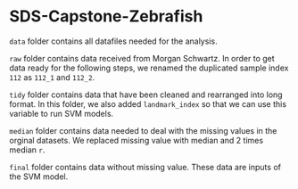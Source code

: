 # SDS-Capstone-Zebrafish

`data` folder contains all datafiles needed for the analysis.

`raw` folder contains data received from Morgan Schwartz. In order to get data ready for the following steps, we renamed the duplicated sample index `112` as `112_1` and `112_2`. 

`tidy` folder contains data that have been cleaned and rearranged into long format. In this folder, we also added `landmark_index` so that we can use this variable to run SVM models.

`median` folder contains data needed to deal with the missing values in the orginal datasets. We replaced missing value with median and 2 times median `r`.

`final` folder contains data without missing value. These data are inputs of the SVM model.
